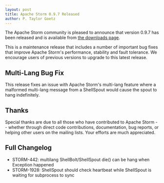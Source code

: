 ```yaml
---
layout: post
title: Apache Storm 0.9.7 Released
author: P. Taylor Goetz
---
```


The Apache Storm community is pleased to announce that version 0.9.7 has been released and is available from [the downloads page](/downloads.html).

This is a maintenance release that includes a number of important bug fixes that improve Apache Storm's performance, stability and fault tolerance. We encourage users of previous versions to upgrade to this latest release.


Multi-Lang Bug Fix
------------------
This release fixes an issue with Apache Storm's multi-lang feature where a malformed multi-lang message from a ShellSpout would cause the spout to hang indefinitely.


Thanks
------
Special thanks are due to all those who have contributed to Apache Storm -- whether through direct code contributions, documentation, bug reports, or helping other users on the mailing lists. Your efforts are much appreciated.


Full Changelog
---------

 * STORM-442: multilang ShellBolt/ShellSpout die() can be hang when Exception happened
 * STORM-1928: ShellSpout should check heartbeat while ShellSpout is waiting for subprocess to sync

